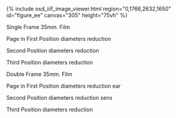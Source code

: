 {% include osd_iiif_image_viewer.html region="0,1766,2632,1650" id="figure_ee" canvas="305" height="75vh" %}

Single Frame 35mm. Film 

Page in First Position 
diameters reduction 

Second Position 
diameters reduction 

Third Position 
diameters reduction 

Double Frame 35mm. Film 

Page in First Position 
diameters reduction ear 

Second Position 
diameters reduction sens 

Third Position 
diameters reduction 
